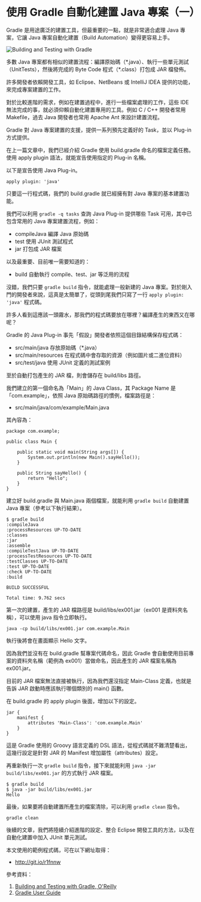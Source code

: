 使用 Gradle 自動化建置 Java 專案（一）
==================================

Gradle 是用途廣泛的建置工具，但最重要的一點，就是非常適合處理 Java 專案，它讓 Java 專案自動化建置（Build Automation）變得更容易上手。

![Building and Testing with Gradle](http://akamaicovers.oreilly.com/images/0636920019909/cat.gif)

多數 Java 專案都有相似的建置流程：編譯原始碼（\*.java）、執行一些單元測試（UnitTests），然後將完成的 Byte Code 程式（\*.class）打包成 JAR 檔發佈。

許多開發者依賴開發工具，如 Eclipse、NetBeans 或 IntelliJ IDEA 提供的功能，來完成專案建置的工作。

對於比較進階的需求，例如在建置過程中，進行一些檔案處理的工作，這些 IDE 無法完成的事，就必須仰賴自動化建置專用的工具。例如 C / C++ 開發者常用 Makefile，過去 Java 開發者也常用 Apache Ant 來設計建置流程。

Gradle 對 Java 專案建置的支援，提供一系列預先定義好的 Task，並以 Plug-in 方式提供。

在上一篇文章中，我們已經介紹 Gradle 使用 build.gradle 命名的檔案定義任務。使用 apply plugin 語法，就能宣告使用指定的 Plug-in 名稱。

以下是宣告使用 Java Plug-in。

```
apply plugin: 'java'
```

只要這一行程式碼，我們的 build.gradle 就已經擁有對 Java 專案的基本建置功能。

我們可以利用 ``gradle -q tasks`` 查詢 Java Plug-in 提供哪些 Task 可用，其中已包含常用的 Java 專案建置流程，例如：

* compileJava 編譯 Java 原始碼
* test 使用 JUnit 測試程式
* jar 打包成 JAR 檔案

以及最重要、目前唯一需要知道的：

* build 自動執行 compile、test、jar 等泛用的流程

沒錯，我們只要 ``gradle build`` 指令，就能處理一般新建的 Java 專案。對於剛入門的開發者來說，這真是太簡單了，從頭到尾我們只寫了一行 ``apply plugin: 'java'`` 程式碼。

許多人看到這應該一頭霧水，那我們的程式碼要放在哪裡？編譯產生的東西又在哪呢？

Gradle 的 Java Plug-in 事先「假設」開發者依照這個目錄結構保存程式碼：

* src/main/java 存放原始碼（\*.java）
* src/main/resources 在程式碼中會存取的資源（例如圖片或二進位資料）
* src/test/java 使用 JUnit 定義的測試案例

至於自動打包產生的 JAR 檔，則會儲存在 build/libs 路徑。

我們建立的第一個命名為「Main」的 Java Class，其 Package Name 是「com.example」，依照 Java 原始碼路徑的慣例，檔案路徑是：

* src/main/java/com/example/Main.java

其內容為：

```
package com.example;

public class Main {

    public static void main(String args[]) {
        System.out.println(new Main().sayHello());
    }

    public String sayHello() {
        return "Hello";
    }
}
```

建立好 build.gradle 與 Main.java 兩個檔案，就能利用 ``gradle build`` 自動建置 Java 專案（參考以下執行結果）。

```
$ gradle build
:compileJava
:processResources UP-TO-DATE
:classes
:jar
:assemble
:compileTestJava UP-TO-DATE
:processTestResources UP-TO-DATE
:testClasses UP-TO-DATE
:test UP-TO-DATE
:check UP-TO-DATE
:build

BUILD SUCCESSFUL

Total time: 9.762 secs
```

第一次的建置，產生的 JAR 檔路徑是 build/libs/ex001.jar（ex001 是資料夾名稱），可以使用 java 指令立即執行。

```
java -cp build/libs/ex001.jar com.example.Main
```

執行後將會在畫面顯示 Hello 文字。

因為我們並沒有在 build.gradle 幫專案代碼命名，因此 Gradle 會自動使用目前專案的資料夾名稱（範例為 ex001）當做命名，因此產生的 JAR 檔案名稱為 ex001.jar。

目前的 JAR 檔案無法直接被執行，因為我們還沒指定 Main-Class 定義，也就是告訴 JAR 啟動時應該執行哪個類別的 main() 函數。

在 build.gradle 的 apply plugin 後面，增加以下的設定。

```
jar {
    manifest {
        attributes 'Main-Class': 'com.example.Main'
    }
}
```

這是 Gradle 使用的 Groovy 語言定義的 DSL 語法，從程式碼就不難清楚看出，這幾行設定是針對 JAR 的 Manifest 增加屬性（attributes）設定。

再重新執行一次 ``gradle build`` 指令，接下來就能利用 ``java -jar build/libs/ex001.jar`` 的方式執行 JAR 檔案。

```
$ gradle build
$ java -jar build/libs/ex001.jar
Hello
```

最後，如果要將自動建置所產生的檔案清除，可以利用 ``gradle clean`` 指令。

```
gradle clean
```

後續的文章，我們將陸續介紹進階的設定、整合 Eclipse 開發工具的方法，以及在自動化建置中加入 JUnit 單元測試。

本文使用的範例程式碼，可在以下網址取得：

* http://git.io/r1fnnw

參考資料：

1. [Building and Testing with Gradle, O'Reilly](http://shop.oreilly.com/product/0636920019909.do)
2. [Gradle User Guide](http://www.gradle.org/documentation)
